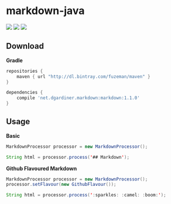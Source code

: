 # markdown-java

[![][badge-bintray]][badge-bintray-href] [![][badge-license]](LICENSE.md) [![][badge-travis]][badge-travis-href]

## Download

**Gradle**
```gradle
repositories {
    maven { url "http://dl.bintray.com/fuzeman/maven" }
}

dependencies { 
    compile 'net.dgardiner.markdown:markdown:1.1.0'
}
```

## Usage

**Basic**
```java
MarkdownProcessor processor = new MarkdownProcessor();

String html = processor.process('## Markdown');
```

**Github Flavoured Markdown**
```java
MarkdownProcessor processor = new MarkdownProcessor();
processor.setFlavour(new GithubFlavour());

String html = processor.process(':sparkles: :camel: :boom:');
```


[badge-bintray]: https://img.shields.io/bintray/v/fuzeman/maven/markdown-java.svg?maxAge=2592000
[badge-bintray-href]: https://bintray.com/fuzeman/maven/markdown-java
[badge-license]: https://img.shields.io/badge/license-BSD%203--Clause-brightgreen.svg?style=flat-square
[badge-travis]: https://img.shields.io/travis/fuzeman/markdown-java.svg?style=flat-square&maxAge=2592000
[badge-travis-href]: https://travis-ci.org/fuzeman/markdown-java